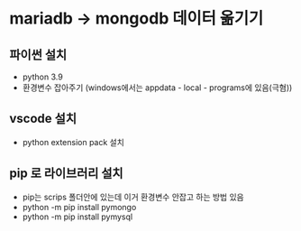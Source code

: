 # mariadb -> mongodb 데이터 옮기기

## 파이썬 설치
- python 3.9
- 환경변수 잡아주기 (windows에서는 appdata - local - programs에 있음(극혐))

## vscode 설치
- python extension pack 설치

## pip 로 라이브러리 설치
- pip는 scrips 폴더안에 있는데 이거 환경변수 안잡고 하는 방법 있음
- python -m pip install pymongo
- python -m pip install pymysql